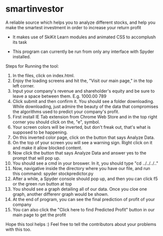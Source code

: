 # smartinvestor
A reliable source which helps you to analyze different stocks, and help you make the smartest investment in order to increase your return profit

* It makes use of SkiKit Learn modules and animated CSS to accomplush its task

* This program can currently be run from only any interface with Spyder installed.  

Steps for Running the tool:

1) In the files, click on index.html.
2) Enjoy the loading screens and hit the, "Visit our main page," in the top left corner.
3) Input your company's revenue and shareholder's equity and be sure to leave a space between them. E.g. 1000.00 789
4) Click submit and then confirm it. You should see a folder downloading. While downloading, just admire the beauty of the data that compromises the algorithms used to predict your company's profit.
5) First install IE Tab extension from Chrome Web Store and in the top right corner you should click on the, "e", symbol.
6) Your screen colors will be inverted, but don't freak out, that's what is supposed to be happening. 
7) On this inverted color page, click on the button that says Analyze Data.
8) On the top of your screen you will see a warning sign. Right click on it and make it allow blocked content.
9) Now click the button that says Analyze Data and answer yes to the prompt that will pop up.
10) You should see a cmd in your broswer. In it, you should type "cd ../../../.."
11) Now, navigative inside the directory where you have our file, and run this command: spyder stockpredictor.py
12) After a while, a Spyder console should pop up, and then you can click f5 or the green run button at top
13) You should see a graph detailing all of our data. Once you cloe one graph, another differenr graph would be shown.
14) At the end of program, you can see the final prediction of profit of your company
15) You can also click the "Click here to find Predicted Profit" button in our main page to get the profit

Hope this tool helps :) Feel free to tell the contributors about your problems with this too. 
